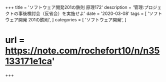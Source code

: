+++
title = 'ソフトウェア開発201の鉄則 原理172'
description = '管理:プロジェクトの事後検討会（反省会）を実施せよ'
date = '2020-03-08'
tags = [
    'ソフトウェア開発 201の鉄則',
]
categories = [
    'ソフトウェア開発',
]
# url = https://note.com/rochefort10/n/n35133171e1ca'
+++
